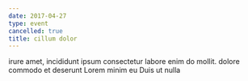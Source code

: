 ```yaml
---
date: 2017-04-27
type: event
cancelled: true
title: cillum dolor
---
```

irure amet, incididunt ipsum consectetur labore enim do mollit. dolore commodo et deserunt Lorem minim eu Duis ut nulla